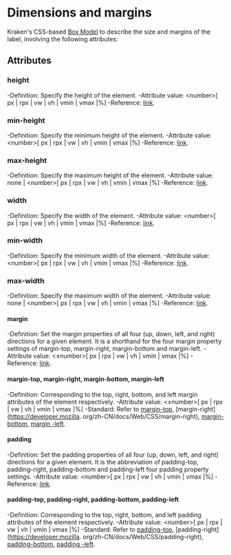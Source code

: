 # Dimensions and margins

Kraken's CSS-based [Box Model](https://developer.mozilla.org/zh-CN/docs/Web/CSS/CSS_Box_Model/Introduction_to_the_CSS_box_model) to describe the size and margins of the label, involving the following attributes:

## Attributes

### height

-Definition: Specify the height of the element.
-Attribute value: \<number>[ px | rpx | vw | vh | vmin | vmax |%]
-Reference: [link](https://developer.mozilla.org/zh-CN/docs/Web/CSS/height).

### min-height

-Definition: Specify the minimum height of the element.
-Attribute value: \<number>[ px | rpx | vw | vh | vmin | vmax |%]
-Reference: [link](https://developer.mozilla.org/zh-CN/docs/Web/CSS/min-height).

### max-height

-Definition: Specify the maximum height of the element.
-Attribute value: none | \<number>[ px | rpx | vw | vh | vmin | vmax |%]
-Reference: [link](https://developer.mozilla.org/zh-CN/docs/Web/CSS/max-height).

### width

-Definition: Specify the width of the element.
-Attribute value: \<number>[ px | rpx | vw | vh | vmin | vmax |%]
-Reference: [link](https://developer.mozilla.org/zh-CN/docs/Web/CSS/width).

### min-width

-Definition: Specify the minimum width of the element.
-Attribute value: \<number>[ px | rpx | vw | vh | vmin | vmax |%]
-Reference: [link](https://developer.mozilla.org/zh-CN/docs/Web/CSS/min-width).

### max-width

-Definition: Specify the maximum width of the element.
-Attribute value: none | \<number>[ px | rpx | vw | vh | vmin | vmax |%]
-Reference: [link](https://developer.mozilla.org/zh-CN/docs/Web/CSS/max-width).

#### margin

-Definition: Set the margin properties of all four (up, down, left, and right) directions for a given element. It is a shorthand for the four margin property settings of margin-top, margin-right, margin-bottom and margin-left.
-Attribute value: <±number>[ px | rpx | vw | vh | vmin | vmax |%]
-Reference: [link](https://developer.mozilla.org/zh-CN/docs/Web/CSS/margin).

#### margin-top, margin-right, margin-bottom, margin-left

-Definition: Corresponding to the top, right, bottom, and left margin attributes of the element respectively.
-Attribute value: <±number>[ px | rpx | vw | vh | vmin | vmax |%]
-Standard: Refer to [margin-top](https://developer.mozilla.org/zh-CN/docs/Web/CSS/margin-top), [margin-right](https://developer.mozilla. org/zh-CN/docs/Web/CSS/margin-right), [margin-bottom](https://developer.mozilla.org/zh-CN/docs/Web/CSS/margin-bottom), [margin -left](https://developer.mozilla.org/zh-CN/docs/Web/CSS/margin-left).

#### padding

-Definition: Set the padding properties of all four (up, down, left, and right) directions for a given element. It is the abbreviation of padding-top, padding-right, padding-bottom and padding-left four padding property settings.
-Attribute value: \<number>[ px | rpx | vw | vh | vmin | vmax |%]
-Reference: [link](https://developer.mozilla.org/zh-CN/docs/Web/CSS/padding).

#### padding-top, padding-right, padding-bottom, padding-left

-Definition: Corresponding to the top, right, bottom, and left padding attributes of the element respectively.
-Attribute value: \<number>[ px | rpx | vw | vh | vmin | vmax |%]
-Standard: Refer to [padding-top](https://developer.mozilla.org/zh-CN/docs/Web/CSS/padding-top), [padding-right](https://developer.mozilla. org/zh-CN/docs/Web/CSS/padding-right), [padding-bottom](https://developer.mozilla.org/zh-CN/docs/Web/CSS/padding-bottom), [padding -left](https://developer.mozilla.org/zh-CN/docs/Web/CSS/padding-left).
